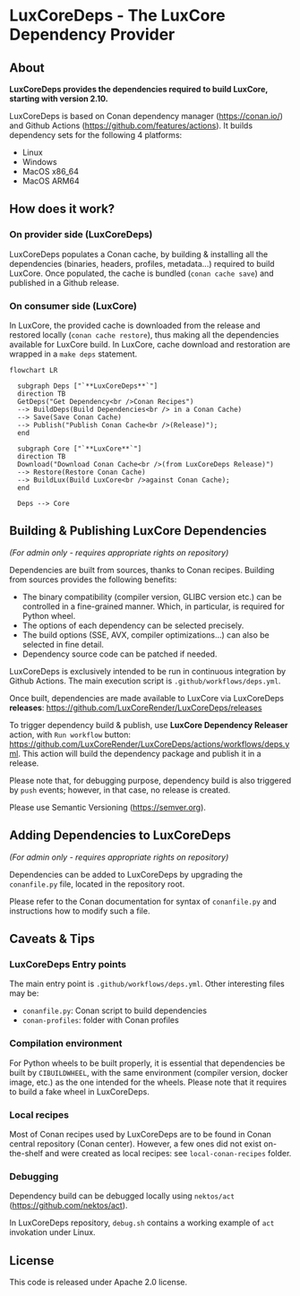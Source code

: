 # LuxCoreDeps - The LuxCore Dependency Provider

## About

**LuxCoreDeps provides the dependencies required to build LuxCore, starting with
version 2.10.**

LuxCoreDeps is based on Conan dependency manager (https://conan.io/) and Github
Actions (https://github.com/features/actions). It builds dependency sets for
the following 4 platforms:
- Linux
- Windows
- MacOS x86_64
- MacOS ARM64

## How does it work?

### On provider side (LuxCoreDeps)
LuxCoreDeps populates a Conan cache, by building & installing all the
dependencies (binaries, headers, profiles, metadata...) required to build
LuxCore.
Once populated, the cache is bundled (`conan cache save`) and published
in a Github release.

### On consumer side (LuxCore)
In LuxCore, the provided cache is downloaded from the release and
restored locally (`conan cache restore`), thus making all the dependencies
available for LuxCore build.
In LuxCore, cache download and restoration are wrapped in a `make deps`
statement.

```mermaid
flowchart LR

  subgraph Deps ["`**LuxCoreDeps**`"]
  direction TB
  GetDeps("Get Dependency<br />Conan Recipes")
  --> BuildDeps(Build Dependencies<br /> in a Conan Cache)
  --> Save(Save Conan Cache)
  --> Publish("Publish Conan Cache<br />(Release)");
  end

  subgraph Core ["`**LuxCore**`"]
  direction TB
  Download("Download Conan Cache<br />(from LuxCoreDeps Release)")
  --> Restore(Restore Conan Cache)
  --> BuildLux(Build LuxCore<br />against Conan Cache);
  end

  Deps --> Core
```



## Building & Publishing LuxCore Dependencies

_(For admin only - requires appropriate rights on repository)_

Dependencies are built from sources, thanks to Conan recipes. Building from
sources provides the following benefits:
- The binary compatibility (compiler version, GLIBC version etc.) can be controlled
  in a fine-grained manner. Which, in particular, is required for Python wheel.
- The options of each dependency can be selected precisely.
- The build options (SSE, AVX, compiler optimizations...) can also be selected
  in fine detail.
- Dependency source code can be patched if needed.

LuxCoreDeps is exclusively intended to be run in continuous integration by
Github Actions. The main execution script is `.github/workflows/deps.yml`.

Once built, dependencies are made available to LuxCore via LuxCoreDeps
**releases**: https://github.com/LuxCoreRender/LuxCoreDeps/releases


To trigger dependency build & publish, use **LuxCore Dependency Releaser** action,
with `Run workflow` button:
https://github.com/LuxCoreRender/LuxCoreDeps/actions/workflows/deps.yml. This
action will build the dependency package and publish it in a release.

Please note that, for debugging purpose, dependency build is also triggered by
`push` events; however, in that case, no release is created.

Please use Semantic Versioning (https://semver.org).

## Adding Dependencies to LuxCoreDeps

_(For admin only - requires appropriate rights on repository)_

Dependencies can be added to LuxCoreDeps by upgrading the `conanfile.py` file,
located in the repository root.

Please refer to the Conan documentation for syntax of `conanfile.py` and instructions
how to modify such a file.


## Caveats & Tips

### LuxCoreDeps Entry points
The main entry point is `.github/workflows/deps.yml`.
Other interesting files may be:
- `conanfile.py`: Conan script to build dependencies
- `conan-profiles`: folder with Conan profiles

### Compilation environment
For Python wheels to be built properly, it is essential that dependencies be built
by `CIBUILDWHEEL`, with the same environment (compiler version, docker image,
etc.) as the one intended for the wheels.
Please note that it requires to build a fake wheel in LuxCoreDeps.

### Local recipes
Most of Conan recipes used by LuxCoreDeps are to be found in Conan central repository (Conan center).
However, a few ones did not exist on-the-shelf and were created as local recipes: see `local-conan-recipes` folder.

### Debugging
Dependency build can be debugged locally using `nektos/act`
(https://github.com/nektos/act).

In LuxCoreDeps repository, `debug.sh` contains a working example of `act`
invokation under Linux.

## License
This code is released under Apache 2.0 license.
